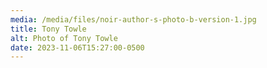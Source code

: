 ```yaml
---
media: /media/files/noir-author-s-photo-b-version-1.jpg
title: Tony Towle
alt: Photo of Tony Towle
date: 2023-11-06T15:27:00-0500
---
```

